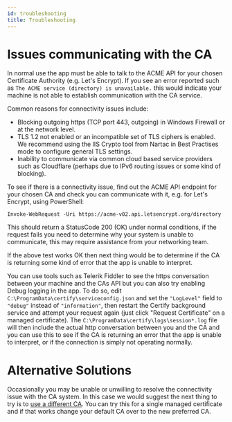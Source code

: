 ```yaml
---
id: troubleshooting
title: Troubleshooting
---
```


# Issues communicating with the CA
In normal use the app must be able to talk to the ACME API for your chosen Certificate Authority (e.g. Let's Encrypt). If you see an error reported such as `The ACME service (directory) is unavailable.` this would indicate your machine is not able to establish communication with the CA service.

Common reasons for connectivity issues include:
- Blocking outgoing https (TCP port 443, outgoing) in Windows Firewall or at the network level.
- TLS 1.2 not enabled or an incompatible set of TLS ciphers is enabled. We recommend using the IIS Crypto tool from Nartac in Best Practises mode to configure general TLS settings.
- Inability to communicate via common cloud based service providers such as Cloudflare (perhaps due to IPv6 routing issues or some kind of blocking).

To see if there is a connectivity issue, find out the ACME API endpoint for your chosen CA and check you can communicate with it, e.g. for Let's Encrypt, using PowerShell:
```PS
Invoke-WebRequest -Uri https://acme-v02.api.letsencrypt.org/directory 
```
This should return a StatusCode 200 (OK) under normal conditions, if the request fails you need to determine why your system is unable to communicate, this may require assistance from your networking team.

If the above test works OK then next thing would be to determine if the CA is returning some kind of error that the app is unable to interpret. 

You can use tools such as Telerik Fiddler to see the https conversation between your machine and the CAs API but you can also try enabling Debug logging in the app. To do so, edit `C:\ProgramData\certify\serviceconfig.json` and set the `"LogLevel"` field to `"debug"` instead of `"information"`, then restart the Certify background service and attempt your request again (just click "Request Certificate" on a managed certificate). The `C:\ProgramData\certify\logs\session*.log` file will then include the actual http conversation between you and the CA and you can use this to see if the CA is returning an error that the app is unable to interpret, or if the connection is simply not operating normally.

# Alternative Solutions
Occasionally you may be unable or unwilling to resolve the connectivity issue with the CA system. In this case we would suggest the next thing to try is to [use a different CA](certificate-authorities.md). You can try this for a single managed certificate and if that works change your default CA over to the new preferred CA.